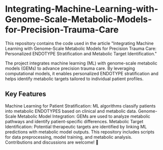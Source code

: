 # Integrating-Machine-Learning-with-Genome-Scale-Metabolic-Models-for-Precision-Trauma-Care
This repository contains the code used in the article "Integrating Machine Learning with Genome-Scale Metabolic Models for Precision Trauma Care: Personalized ENDOTYPE Stratification and Metabolic Target Identification."

The project integrates machine learning (ML) with genome-scale metabolic models (GEMs) to advance precision trauma care. By leveraging computational models, it enables personalized ENDOTYPE stratification and helps identify metabolic targets tailored to individual patient profiles.

## Key Features
Machine Learning for Patient Stratification: ML algorithms classify patients into metabolic ENDOTYPES based on clinical and metabolic data.
Genome-Scale Metabolic Model Integration: GEMs are used to analyze metabolic pathways and identify patient-specific differences.
Metabolic Target Identification: Potential therapeutic targets are identified by linking ML predictions with metabolic model outputs.
This repository includes scripts for data preprocessing, model training, and metabolic analysis. Contributions and discussions are welcome! 🚀
